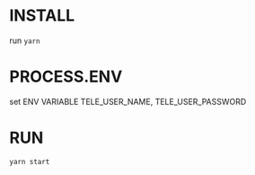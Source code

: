 # INSTALL
  run `yarn`

# PROCESS.ENV
  set ENV VARIABLE
    TELE_USER_NAME, TELE_USER_PASSWORD

# RUN
  `yarn start`


